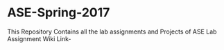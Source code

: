 # ASE-Spring-2017

This Repository Contains all the lab assignments and Projects of ASE
Lab Assignment Wiki Link-
